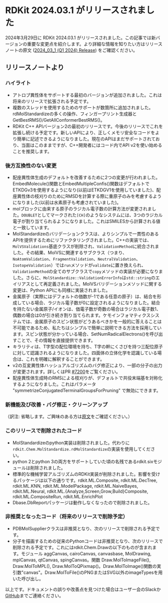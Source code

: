 # RDKit 2024.03.1 がリリースされました
2024年3月29日に RDKit 2024.03.1 がリリースされました。この記事では新バージョンの重要な変更点を紹介します。より詳細な情報を知りたい方はリリースノートの原文 ([2024_03_1 (Q1 2024) Release](https://github.com/rdkit/rdkit/releases/tag/Release_2024_03_1)) をご確認ください。

## リリースノートより
### ハイライト
- アトロプ異性体をサポートする最初のバージョンが追加されました。これは将来のリリースで拡張される予定です。
- 複数のスレッドを使用するためのサポートが数箇所に追加されました。rdMolStandardizeの多くの操作、フィンガープリント生成器とGetBestRMS()/GetAllConformerBestRMS()。
- RDKit C++ APIバージョン2の最初のリリースです。今後のリリースでこれを拡張し続ける予定です。新しいAPIにより、正しくメモリ安全なコードをより簡単に記述できるようになりました。現在のAPIはまだサポートされており、当面はこのままですが、C++開発者にはコード内でAPI v2を使い始めることを推奨します。

### 後方互換性のない変更
- 配座異性体生成のデフォルトを改善するために2つの変更が行われました。EmbedMolecule()関数とEmbedMultipleConfis()関数はデフォルトでETKDGv3を使用するようになり(以前はETKDGV1を使用していました)、配座異性体の枝刈りのためにRMSDを計算する際に重原子のみを考慮するようになりました(以前は水素原子も考慮されていました)。
- molブロックに由来する原子のラジカル電子数の計算方法が変更されました。`DOUBLET`としてマークされた`[CH]`のようなシステムには、3つのラジカル電子が割り当てられるようになりました。これはSMILESから計算される値と一致しています。
- MolStandardizeのバリデーションクラスは、よりシンプルで一貫性のあるAPIを提供するためにリファクタリングされました。C++の実装では、`MolVSValidations`基底クラスが削除され、`ValidationMethod`に統合されました。その結果、MolVSに関連するサブクラス（つまり、`NoAtomValidation`、`FragmentValidation`、`NeutralValidation`、`IsotopeValidation`）では`run`メソッドが`validate`に置き換えられ、`ValidationMethod`の全てのサブクラスで`copy`メソッドの実装が必要になりました。さらに、`MolStandardize::ValidationErrorInfo`は`std::string`のエイリアスとして再定義されました。MolVSバリデーションメソッドに関する変更は、Python APIにも同様に実装されました。
- 金属原子（実際にはデフォルトの価数が-1である任意の原子）は、結合を形成している場合、ラジカル電子数が0に設定されるようになりました。結合を持たない金属原子/イオンは、価電子数が奇数の場合はラジカル電子数1、偶数の場合は0が引き続き割り当てられます。ケモインフォマティクスシステムでは、金属原子のスピン状態がどうあるべきかを一般的に答えることは不可能であるため、私たちはシンプルで簡単に説明できる方法を採用しています。スピン状態が分かっている場合、SetNumRadicalElectrons()を呼び出すことで、その情報を直接提供できます。
- キラリティは、T字型の配位環境を持ち、T字の幹にくさびを持つ三配位原子に対して認識されるようになりました。四面体の立体化学を認識している場合は、これを明確に解釈することができます。
- v2の互変異性体ハッシュアルゴリズムのバグ修正により、一部の分子の出力が変更されます。詳しくはPR [#7200](https://github.com/rdkit/rdkit/pull/7200)をご覧ください。
- 配座異性体生成時のRMSによる枝刈りが、デフォルトで共役末端基を対称化するようになりました。これはパラメータ "symmetrizeConjugatedTerminalGroupsForPruning" で無効にできます。

### 新機能及び改善・バグ修正・クリーンアップ
（訳注: 省略します。ご興味のある方は[原文](https://github.com/rdkit/rdkit/releases/tag/Release_2024_03_1)をご確認ください。）

### このリリースで削除されたコード
- MolStandardizeのpython実装は削除されました。代わりに`rdkit.Chem.MolStandardize.rdMolStandardize`の実装を使用してください。
- python 2とpython 3の両方をサポートしていた頃の名残であるrdkit.sixモジュールは削除されました。
- 標準的な機械学習アルゴリズムのRDKit実装が削除されました。影響を受けるパッケージは以下の通りです。rdkit.ML.Composite, rdkit.ML.DecTree, rdkit.ML.KNN, rdkit.ML.ModelPackage, rdkit.ML.NaiveBayes, rdkit.ML.Neural, rdkit.ML.{Analyze,Screen,Grow,Build}Composite, rdkit.ML.CompositeRun, rdkit.ML.EnrichPlot
- Dbase.DbReportパッケージは動作しなくなったので削除されました。

### 非推奨となったコード（将来のリリースで削除予定）
- PDBMolSupplierクラスは非推奨となり、次のリリースで削除される予定です。 
- 分子を描画するための従来のPythonコードは非推奨となり、次のリリースで削除される予定です。これにはrdkit.Chem.Drawの以下のものが含まれます。モジュール aggCanvas, cairoCanvas, canvasbase, MolDrawing, mplCanvas, qtCanvas, spingCanvas。関数 Draw.MolToImageFile(), Draw.MolToMPL(), Draw.MolToQPixmap()。Draw.MolToImage()関数の実引数"canvas"。Draw.MolToFile()のPNGまたはSVG以外のimageTypesを用いた呼び出し。

以上です。ドキュメントの誤りや改善点を見つけた場合はユーザー会のSlackか[GitHub](https://github.com/rdkit-users-jp/rdkit-users-jp.github.io)までご連絡ください。
